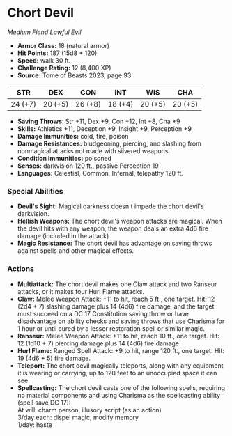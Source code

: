 # Chort Devil

*Medium* *Fiend* *Lawful Evil*

- **Armor Class:** 18 (natural armor)
- **Hit Points:** 187 (15d8 + 120)
- **Speed:** walk 30 ft.
- **Challenge Rating:** 12 (8,400 XP)
- **Source:** Tome of Beasts 2023, page 93

| STR | DEX | CON | INT | WIS | CHA |
| --- | --- | --- | --- | --- | --- |
| 24 (+7) | 20 (+5) | 26 (+8) | 18 (+4) | 20 (+5) | 20 (+5) |

- **Saving Throws**: Str +11, Dex +9, Con +12, Int +8, Cha +9
- **Skills:** Athletics +11, Deception +9, Insight +9, Perception +9
- **Damage Immunities:** cold, fire, poison
- **Damage Resistances:** bludgeoning, piercing, and slashing from nonmagical attacks not made with silvered weapons
- **Condition Immunities:** poisoned
- **Senses:** darkvision 120 ft., passive Perception 19
- **Languages:** Celestial, Common, Infernal, telepathy 120 ft.

### Special Abilities

- **Devil's Sight:** Magical darkness doesn't impede the chort devil's darkvision.
- **Hellish Weapons:** The chort devil's weapon attacks are magical. When the devil hits with any weapon, the weapon deals an extra 4d6 fire damage (included in the attack).
- **Magic Resistance:** The chort devil has advantage on saving throws against spells and other magical effects.

### Actions

- **Multiattack:** The chort devil makes one Claw attack and two Ranseur attacks, or it makes four Hurl Flame attacks.
- **Claw:** Melee Weapon Attack: +11 to hit, reach 5 ft., one target. Hit: 12 (2d4 + 7) slashing damage plus 14 (4d6) fire damage, and the target must succeed on a DC 17 Constitution saving throw or have disadvantage on ability checks and saving throws that use Charisma for 1 hour or until cured by a lesser restoration spell or similar magic.
- **Ranseur:** Melee Weapon Attack: +11 to hit, reach 10 ft., one target. Hit: 12 (1d10 + 7) piercing damage plus 14 (4d6) fire damage.
- **Hurl Flame:** Ranged Spell Attack: +9 to hit, range 120 ft., one target. Hit: 19 (4d6 + 5) fire damage.
- **Teleport:** The chort devil magically teleports, along with any equipment it is wearing or carrying, up to 120 feet to an unoccupied space it can see.
- **Spellcasting:** The chort devil casts one of the following spells, requiring no material components and using Charisma as the spellcasting ability (spell save DC 17):<br>At will: charm person, illusory script (as an action)<br>3/day each: dispel magic, modify memory<br>1/day: haste
